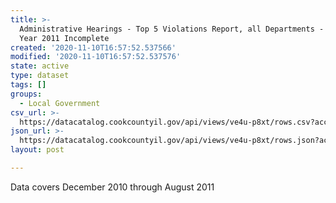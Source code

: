 ```yaml
---
title: >-
  Administrative Hearings - Top 5 Violations Report, all Departments - Fiscal
  Year 2011 Incomplete
created: '2020-11-10T16:57:52.537566'
modified: '2020-11-10T16:57:52.537576'
state: active
type: dataset
tags: []
groups:
  - Local Government
csv_url: >-
  https://datacatalog.cookcountyil.gov/api/views/ve4u-p8xt/rows.csv?accessType=DOWNLOAD
json_url: >-
  https://datacatalog.cookcountyil.gov/api/views/ve4u-p8xt/rows.json?accessType=DOWNLOAD
layout: post

---
```

Data covers December 2010 through August 2011
